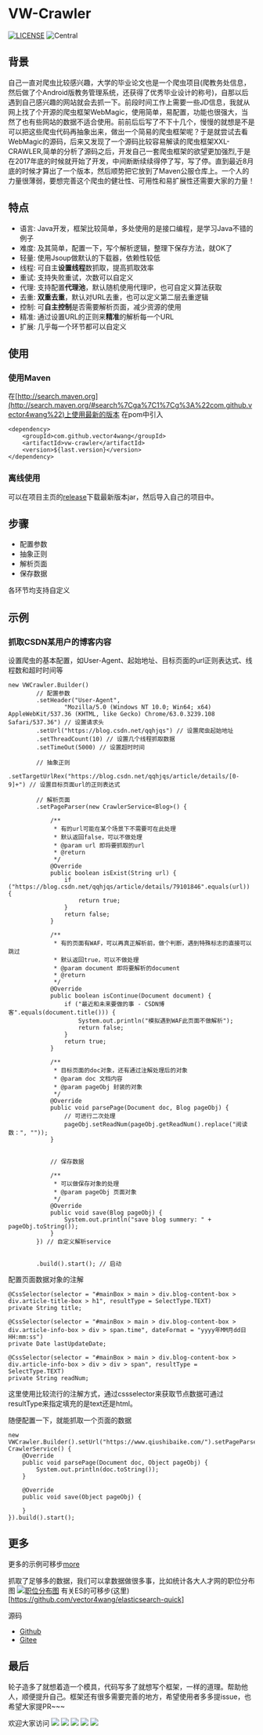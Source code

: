 # VW-Crawler

[![LICENSE](https://img.shields.io/badge/license-Anti%20996-blue.svg)](https://github.com/996icu/996.ICU/blob/master/LICENSE)
![Central](https://img.shields.io/maven-central/v/com.github.vector4wang/vw-crawler.svg)

## 背景
自己一直对爬虫比较感兴趣，大学的毕业论文也是一个爬虫项目(爬教务处信息，然后做了个Android版教务管理系统，还获得了优秀毕业设计的称号)，自那以后遇到自己感兴趣的网站就会去抓一下。前段时间工作上需要一些JD信息，我就从网上找了个开源的爬虫框架WebMagic，使用简单，易配置，功能也很强大，当然了也有些网站的数据不适合使用。前前后后写了不下十几个，慢慢的就想是不是可以把这些爬虫代码再抽象出来，做出一个简易的爬虫框架呢？于是就尝试去看WebMagic的源码，后来又发现了一个源码比较容易解读的爬虫框架XXL-CRAWLER,简单的分析了源码之后，开发自己一套爬虫框架的欲望更加强烈,于是在2017年底的时候就开始了开发，中间断断续续得停了写，写了停。直到最近8月底的时候才算出了一个版本，然后顺势把它放到了Maven公服仓库上。一个人的力量很薄弱，要想完善这个爬虫的健壮性、可用性和易扩展性还需要大家的力量！


## 特点

- 语言: Java开发，框架比较简单，多处使用的是接口编程，是学习Java不错的例子
- 难度: 及其简单，配置一下，写个解析逻辑，整理下保存方法，就OK了
- 轻量: 使用Jsoup做默认的下载器，依赖性较低
- 线程: 可自主**设置线程**数抓取，提高抓取效率
- 重试: 支持失败重试，次数可以自定义
- 代理: 支持配置**代理池**，默认随机使用代理IP，也可自定义算法获取
- 去重: **双重去重**，默认对URL去重，也可以定义第二层去重逻辑
- 控制: 可**自主控制**是否需要解析页面，减少资源的使用
- 精准: 通过设置URL的正则来**精准**的解析每一个URL
- 扩展: 几乎每一个环节都可以自定义


## 使用

### 使用Maven

在[http://search.maven.org](http://search.maven.org/#search%7Cga%7C1%7Cg%3A%22com.github.vector4wang%22)上使用最新的版本
在pom中引入
```
<dependency>
    <groupId>com.github.vector4wang</groupId>
    <artifactId>vw-crawler</artifactId>
    <version>${last.version}</version>
</dependency>
```

### 离线使用
可以在项目主页的[release](https://github.com/vector4wang/vw-crawler/releases)下载最新版本jar，然后导入自己的项目中。

## 步骤
- 配置参数
- 抽象正则
- 解析页面
- 保存数据

各环节均支持自定义

## 示例

### 抓取CSDN某用户的博客内容

设置爬虫的基本配置，如User-Agent、起始地址、目标页面的url正则表达式、线程数和超时时间等
```
new VWCrawler.Builder()
		// 配置参数
		.setHeader("User-Agent",
				"Mozilla/5.0 (Windows NT 10.0; Win64; x64) AppleWebKit/537.36 (KHTML, like Gecko) Chrome/63.0.3239.108 Safari/537.36") // 设置请求头
		.setUrl("https://blog.csdn.net/qqhjqs") // 设置爬虫起始地址
		.setThreadCount(10) // 设置几个线程抓取数据
		.setTimeOut(5000) // 设置超时时间

		// 抽象正则
		.setTargetUrlRex("https://blog.csdn.net/qqhjqs/article/details/[0-9]+") // 设置目标页面url的正则表达式

		// 解析页面
		.setPageParser(new CrawlerService<Blog>() {

			/**
			 * 有的url可能在某个场景下不需要可在此处理
			 * 默认返回false，可以不做处理
			 * @param url 即将要抓取的url
			 * @return
			 */
			@Override
			public boolean isExist(String url) {
				if ("https://blog.csdn.net/qqhjqs/article/details/79101846".equals(url)) {
					return true;
				}
				return false;
			}

			/**
			 * 有的页面有WAF，可以再真正解析前，做个判断，遇到特殊标志的直接可以跳过
			 * 默认返回true，可以不做处理
			 * @param document 即将要解析的document
			 * @return
			 */
			@Override
			public boolean isContinue(Document document) {
				if ("最近和未来要做的事 - CSDN博客".equals(document.title())) {
					System.out.println("模拟遇到WAF此页面不做解析");
					return false;
				}
				return true;
			}

			/**
			 * 目标页面的doc对象，还有通过注解处理后的对象
			 * @param doc 文档内容
			 * @param pageObj 封装的对象
			 */
			@Override
			public void parsePage(Document doc, Blog pageObj) {
				// 可进行二次处理
				pageObj.setReadNum(pageObj.getReadNum().replace("阅读数：", ""));
			}


			// 保存数据

			/**
			 * 可以做保存对象的处理
			 * @param pageObj 页面对象
			 */
			@Override
			public void save(Blog pageObj) {
				System.out.println("save blog summery: " + pageObj.toString());
			}
		}) // 自定义解析service


		.build().start(); // 启动
```

配置页面数据对象的注解
```
@CssSelector(selector = "#mainBox > main > div.blog-content-box > div.article-title-box > h1", resultType = SelectType.TEXT)
private String title;

@CssSelector(selector = "#mainBox > main > div.blog-content-box > div.article-info-box > div > span.time", dateFormat = "yyyy年MM月dd日 HH:mm:ss")
private Date lastUpdateDate;

@CssSelector(selector = "#mainBox > main > div.blog-content-box > div.article-info-box > div > div > span", resultType = SelectType.TEXT)
private String readNum;
```
这里使用比较流行的注解方式，通过cssselector来获取节点数据可通过resultType来指定填充的是text还是html。

随便配置一下，就能抓取一个页面的数据
```
new VWCrawler.Builder().setUrl("https://www.qiushibaike.com/").setPageParser(new CrawlerService() {
	@Override
	public void parsePage(Document doc, Object pageObj) {
		System.out.println(doc.toString());
	}

	@Override
	public void save(Object pageObj) {

	}
}).build().start();
```
## 更多
更多的示例可移步[more](https://github.com/vector4wang/vw-crawler/tree/master/src/test/java)


抓取了足够多的数据，我们可以拿数据做很多事，比如统计各大人才网的职位分布图
[![职位分布图](https://i.loli.net/2018/04/03/5ac333ab0021a.png)](https://i.loli.net/2018/04/03/5ac333ab0021a.png)
有关ES的可移步(这里)[https://github.com/vector4wang/elasticsearch-quick]

源码
- [Github](https://github.com/vector4wang/vw-crawler)
- [Gitee](https://gitee.com/backwxc/vw-crawler)

## 最后
轮子造多了就想着造一个模具，代码写多了就想写个框架，一样的道理。帮助他人，顺便提升自己。框架还有很多需要完善的地方，希望使用者多多提issue，也希望大家提PR~~~

欢迎大家访问
[![](https://img.shields.io/badge/CSDN-@%E7%88%86%E7%B1%B3%E8%8A%B1%E6%9C%BA%E6%9E%AA%E6%89%8B-red.svg)](http://blog.csdn.net/qqhjqs?viewmode=list)
[![](https://img.shields.io/badge/BLOG-@%E5%86%AC%E4%B8%8E%E6%99%A8-lightgrey.svg)](http://blog.wangxc.club)
[![](https://img.shields.io/badge/%E7%AE%80-@%E5%86%AC%E4%B8%8E%E6%99%A8-E9705E.svg)](https://www.jianshu.com/u/223a1314e818)
[![](https://img.shields.io/badge/Github-@vector4wang-25292E.svg)](https://github.com/vector4wang)
[![](https://img.shields.io/badge/%E7%A0%81%E4%BA%91-@BMHJQS-C5212A.svg)](https://gitee.com/backwxc)
